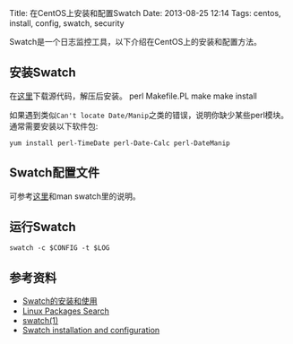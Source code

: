 Title: 在CentOS上安装和配置Swatch
Date: 2013-08-25 12:14
Tags: centos, install, config, swatch, security


Swatch是一个日志监控工具，以下介绍在CentOS上的安装和配置方法。

## 安装Swatch

在[这里](http://sourceforge.net/projects/swatch/)下载源代码，解压后安装。
    perl Makefile.PL
    make
    make install

如果遇到类似`Can't locate Date/Manip`之类的错误，说明你缺少某些perl模块。通常需要安装以下软件包:

	
	yum install perl-TimeDate perl-Date-Calc perl-DateManip


## Swatch配置文件

可参考[这里](http://www.suretecsystems.com/our_docs/proxy-guide-en/swatch-cfg.html)和man swatch里的说明。
## 运行Swatch

    swatch -c $CONFIG -t $LOG

## 参考资料

*  [Swatch的安装和使用](http://fanqiang.chinaunix.net/a5/b6/20010810/1500001102.html)
*  [Linux Packages Search](http://pkgs.org/)
*  [swatch(1)](http://linux.die.net/man/1/swatch)
*  [Swatch installation and configuration](http://www.suretecsystems.com/our_docs/proxy-guide-en/swatch-intro.html)

